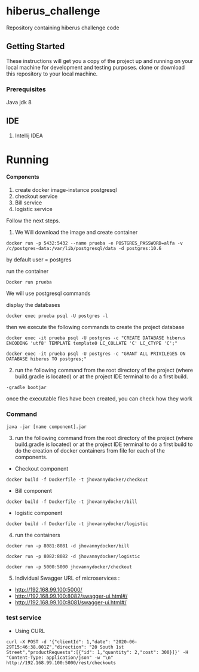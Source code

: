 # hiberus_challenge
Repository containing hiberus challenge code

## Getting Started

These instructions will get you a copy of the project up and running on your local machine for development and testing purposes. clone or download this repository to your local machine.

### Prerequisites

Java jdk 8

## IDE

1.	Intellij IDEA


# Running 
#### Components
1. create docker image-instance postgresql
1. checkout service
2. Bill service
3. logistic service


Follow the next steps.

1. We Will download the image and create container 

` docker run -p 5432:5432 --name prueba -e POSTGRES_PASSWORD=alfa -v /c/postgres-data:/var/lib/postgresql/data -d postgres:10.6 `

by default user = postgres


run the container

` Docker run prueba `


We will use postgresql commands

display the databases

` docker exec prueba psql -U postgres -l `

then we execute the following commands to create the project database

` docker exec -it prueba psql -U postgres -c "CREATE DATABASE hiberus ENCODING 'utf8' TEMPLATE template0 LC_COLLATE 'C' LC_CTYPE 'C';" `

` docker exec -it prueba psql -U postgres -c "GRANT ALL PRIVILEGES ON DATABASE hiberus TO postgres;" `


2.	run the following command from the root directory of the project (where build.gradle is located) or at the project IDE terminal to do a first build.

` -gradle bootjar `

once the executable files have been created, you can check how they work

### Command
 
 ` java -jar [name component].jar `


3.	run the following command from the root directory of the project (where build.gradle is located) or at the project IDE terminal to do a first build to do the creation of docker containers from file for each of the components.

- Checkout component

` docker build -f Dockerfile -t jhovannydocker/checkout `

- Bill component

` docker build -f Dockerfile -t jhovannydocker/bill `


- logistic component

` docker build -f Dockerfile -t jhovannydocker/logistic `

4. run the containers


` docker run -p 8081:8081 -d jhovannydocker/bill `

` docker run -p 8082:8082 -d jhovannydocker/logistic ` 

` docker run -p 5000:5000 jhovannydocker/checkout ` 

5.	Individual Swagger URL of microservices :


- http://192.168.99.100:5000/
- http://192.168.99.100:8082/swagger-ui.html#/
- http://192.168.99.100:8081/swagger-ui.html#/

### test service

- Using CURL

` curl -X POST -d '{"clientId": 1,"date": "2020-06-29T15:46:38.001Z","direction": "20 South 1st Street","productRequests":[{"id": 1,"quantity": 2,"cost": 300}]}' -H "Content-Type: application/json" -w "\n" http://192.168.99.100:5000/rest/checkouts `



